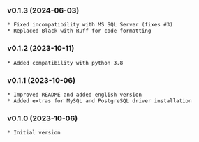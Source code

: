 ### v0.1.3 (2024-06-03)
    * Fixed incompatibility with MS SQL Server (fixes #3)
    * Replaced Black with Ruff for code formatting

### v0.1.2 (2023-10-11)
    * Added compatibility with python 3.8

### v0.1.1 (2023-10-06)
    * Improved README and added english version
    * Added extras for MySQL and PostgreSQL driver installation 

### v0.1.0 (2023-10-06)
    * Initial version